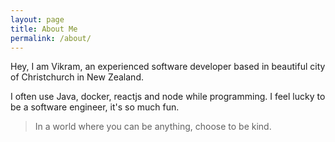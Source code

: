 ```yaml
---
layout: page
title: About Me
permalink: /about/
---
```


Hey, I am Vikram, an experienced software developer based in beautiful city of Christchurch in New Zealand.

I often use Java, docker, reactjs and node while programming. I feel lucky to be a software engineer, it's so much fun.

> In a world where you can be anything, choose to be kind.
